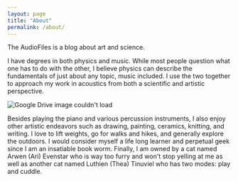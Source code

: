 ```yaml
---
layout: page
title: "About"
permalink: /about/
---
```


The AudioFiles is a blog about art and science.

I have degrees in both physics and music. While most people question what one has to do with the other, I believe physics can describe the fundamentals of just about any topic, music included. I use the two together to approach my work in acoustics from both a scientific and artistic perspective.

![Google Drive image couldn't load](https://drive.google.com/uc?id=1F2p0WoW9qcbtOIzff8OHKNyU44RBaBvD "Cat treat human learning software")

[//]: # (https://drive.google.com/open?id=1F2p0WoW9qcbtOIzff8OHKNyU44RBaBvD)

Besides playing the piano and various percussion instruments, I also enjoy other artistic endeavors such as drawing, painting, ceramics, knitting, and writing. I love to lift weights, go for walks and hikes, and generally explore the outdoors. I would consider myself a life long learner and perpetual geek since I am an insatiable book worm. Finally, I am owned by a cat named Arwen (Ari) Evenstar who is way too furry and won't stop yelling at me as well as another cat named Luthien (Thea) Tinuviel who has two modes: play and cuddle.

